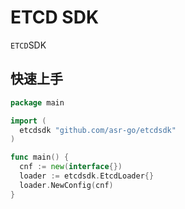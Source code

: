 # ETCD SDK

`ETCD`SDK

## 快速上手

``` go
package main

import (
  etcdsdk "github.com/asr-go/etcdsdk"
)

func main() {
  cnf := new(interface{})
  loader := etcdsdk.EtcdLoader{}
  loader.NewConfig(cnf)
}
```
